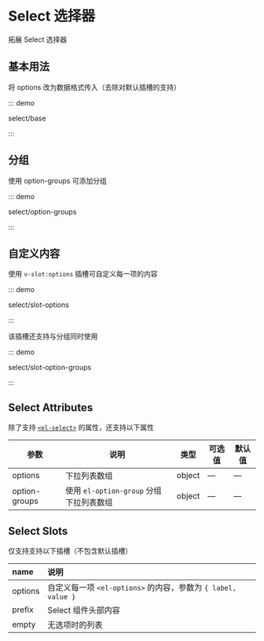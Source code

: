 # Select 选择器

拓展 Select 选择器

## 基本用法

将 options 改为数据格式传入（去除对默认插槽的支持）

::: demo

select/base

:::

## 分组

使用 option-groups 可添加分组

::: demo

select/option-groups

:::

## 自定义内容

使用 `v-slot:options` 插槽可自定义每一项的内容

::: demo

select/slot-options

:::

该插槽还支持与分组同时使用

::: demo

select/slot-option-groups

:::


## Select Attributes

除了支持 [`<el-select>`](https://element.eleme.io/#/zh-CN/component/select) 的属性，还支持以下属性

| 参数          | 说明                                    | 类型   | 可选值 | 默认值 |
| ------------- | --------------------------------------- | ------ | ------ | ------ |
| options       | 下拉列表数组                            | object | —      | —      |
| option-groups | 使用 `el-option-group` 分组下拉列表数组 | object | —      | —      |

## Select Slots

仅支持支持以下插槽（不包含默认插槽）

| name    | 说明                                                         |
| :------ | :----------------------------------------------------------- |
| options | 自定义每一项 `<el-options>` 的内容，参数为 `{ label, value }` |
| prefix  | Select 组件头部内容                                          |
| empty   | 无选项时的列表                                               |



<script lang="ts">
export default {
  name: 'ESelectDemo'
}
</script>

<script setup lang="ts">
import SelectBase from 'docs/demo/select/base.vue'
import SelectOptionGroups from 'docs/demo/select/option-groups.vue'
import SelectSlotOptions from 'docs/demo/select/slot-options.vue'
import SelectSlotOptionGroups from 'docs/demo/select/slot-option-groups.vue'
</script>

<style>
.demo-select .el-select {
  max-width: 240px;
  margin-right: 20px;
}
</style>